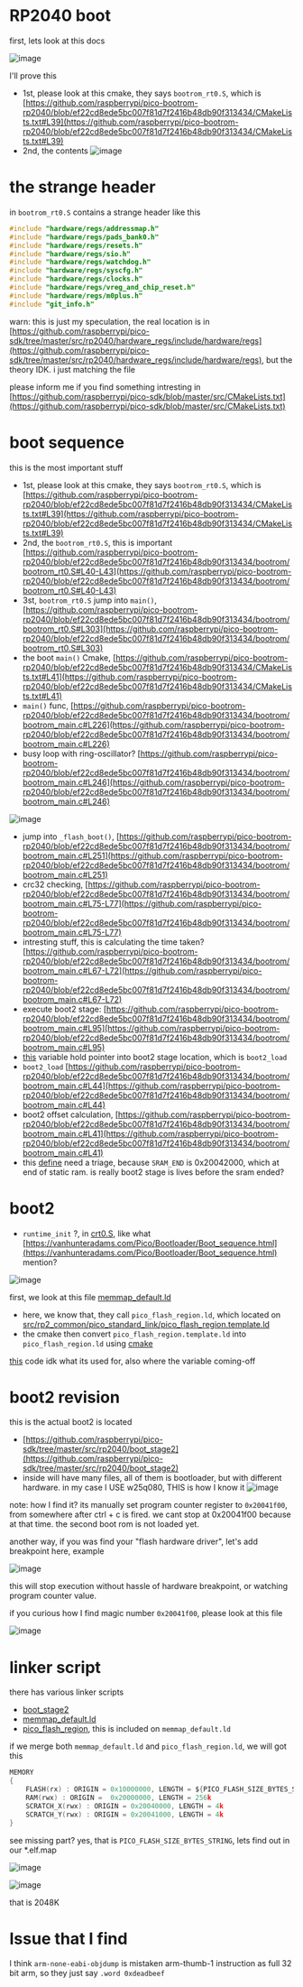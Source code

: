 # RP2040 boot

first, lets look at this docs

![image](/assets/998ec4b763d9f5425da4db21da99228af9adbd259ec40252256c75100747460e8fb538967e28a5a64fdf51c8e0a606de7f6e4bcdcaabc362584b8d02.png)

I'll prove this

- 1st, please look at this cmake, they says `bootrom_rt0.S`, which is [https://github.com/raspberrypi/pico-bootrom-rp2040/blob/ef22cd8ede5bc007f81d7f2416b48db90f313434/CMakeLists.txt#L39](https://github.com/raspberrypi/pico-bootrom-rp2040/blob/ef22cd8ede5bc007f81d7f2416b48db90f313434/CMakeLists.txt#L39)
- 2nd, the contents
![image](/assets/805816ee1020531480c86e19163bbbc0425bbf9a0d26b0e181a6366be635690b2892c35657469fb8336baae679588ed7029b55155fa9a9d40fb92ba2.png)

# the strange header

in `bootrom_rt0.S` contains a strange header like this


```c
#include "hardware/regs/addressmap.h"
#include "hardware/regs/pads_bank0.h"
#include "hardware/regs/resets.h"
#include "hardware/regs/sio.h"
#include "hardware/regs/watchdog.h"
#include "hardware/regs/syscfg.h"
#include "hardware/regs/clocks.h"
#include "hardware/regs/vreg_and_chip_reset.h"
#include "hardware/regs/m0plus.h"
#include "git_info.h"
```

warn:
this is just my speculation, the real location is in [https://github.com/raspberrypi/pico-sdk/tree/master/src/rp2040/hardware_regs/include/hardware/regs](https://github.com/raspberrypi/pico-sdk/tree/master/src/rp2040/hardware_regs/include/hardware/regs), but the theory IDK. i just matching the file

please inform me if you find something intresting in [https://github.com/raspberrypi/pico-sdk/blob/master/src/CMakeLists.txt](https://github.com/raspberrypi/pico-sdk/blob/master/src/CMakeLists.txt)

# boot sequence 
this is the most important stuff

- 1st, please look at this cmake, they says `bootrom_rt0.S`, which is [https://github.com/raspberrypi/pico-bootrom-rp2040/blob/ef22cd8ede5bc007f81d7f2416b48db90f313434/CMakeLists.txt#L39](https://github.com/raspberrypi/pico-bootrom-rp2040/blob/ef22cd8ede5bc007f81d7f2416b48db90f313434/CMakeLists.txt#L39)
- 2nd, the `bootrom_rt0.S`, this is important [https://github.com/raspberrypi/pico-bootrom-rp2040/blob/ef22cd8ede5bc007f81d7f2416b48db90f313434/bootrom/bootrom_rt0.S#L40-L43](https://github.com/raspberrypi/pico-bootrom-rp2040/blob/ef22cd8ede5bc007f81d7f2416b48db90f313434/bootrom/bootrom_rt0.S#L40-L43)
- 3st, `bootrom_rt0.S` jump into `main()`, [https://github.com/raspberrypi/pico-bootrom-rp2040/blob/ef22cd8ede5bc007f81d7f2416b48db90f313434/bootrom/bootrom_rt0.S#L303](https://github.com/raspberrypi/pico-bootrom-rp2040/blob/ef22cd8ede5bc007f81d7f2416b48db90f313434/bootrom/bootrom_rt0.S#L303)
- the boot `main()` Cmake, [https://github.com/raspberrypi/pico-bootrom-rp2040/blob/ef22cd8ede5bc007f81d7f2416b48db90f313434/CMakeLists.txt#L41](https://github.com/raspberrypi/pico-bootrom-rp2040/blob/ef22cd8ede5bc007f81d7f2416b48db90f313434/CMakeLists.txt#L41)
- `main()` func, [https://github.com/raspberrypi/pico-bootrom-rp2040/blob/ef22cd8ede5bc007f81d7f2416b48db90f313434/bootrom/bootrom_main.c#L226](https://github.com/raspberrypi/pico-bootrom-rp2040/blob/ef22cd8ede5bc007f81d7f2416b48db90f313434/bootrom/bootrom_main.c#L226)
- busy loop with ring-oscillator? [https://github.com/raspberrypi/pico-bootrom-rp2040/blob/ef22cd8ede5bc007f81d7f2416b48db90f313434/bootrom/bootrom_main.c#L246](https://github.com/raspberrypi/pico-bootrom-rp2040/blob/ef22cd8ede5bc007f81d7f2416b48db90f313434/bootrom/bootrom_main.c#L246)

![image](/assets/4f86ceb28ebef18c2f5b021c5bae32803869435991eaf6b2da4ecd70a73c0ff96fd7781040dce01ced5a086a4ab298bcdc0a255d52287b01f648e41a.png)
- jump into `_flash_boot()`, [https://github.com/raspberrypi/pico-bootrom-rp2040/blob/ef22cd8ede5bc007f81d7f2416b48db90f313434/bootrom/bootrom_main.c#L251](https://github.com/raspberrypi/pico-bootrom-rp2040/blob/ef22cd8ede5bc007f81d7f2416b48db90f313434/bootrom/bootrom_main.c#L251)
- crc32 checking, [https://github.com/raspberrypi/pico-bootrom-rp2040/blob/ef22cd8ede5bc007f81d7f2416b48db90f313434/bootrom/bootrom_main.c#L75-L77](https://github.com/raspberrypi/pico-bootrom-rp2040/blob/ef22cd8ede5bc007f81d7f2416b48db90f313434/bootrom/bootrom_main.c#L75-L77)
- intresting stuff, this is calculating the time taken? [https://github.com/raspberrypi/pico-bootrom-rp2040/blob/ef22cd8ede5bc007f81d7f2416b48db90f313434/bootrom/bootrom_main.c#L67-L72](https://github.com/raspberrypi/pico-bootrom-rp2040/blob/ef22cd8ede5bc007f81d7f2416b48db90f313434/bootrom/bootrom_main.c#L67-L72)
- execute boot2 stage: [https://github.com/raspberrypi/pico-bootrom-rp2040/blob/ef22cd8ede5bc007f81d7f2416b48db90f313434/bootrom/bootrom_main.c#L95](https://github.com/raspberrypi/pico-bootrom-rp2040/blob/ef22cd8ede5bc007f81d7f2416b48db90f313434/bootrom/bootrom_main.c#L95)
- [this](https://github.com/raspberrypi/pico-bootrom-rp2040/blob/ef22cd8ede5bc007f81d7f2416b48db90f313434/bootrom/bootrom_main.c#L90) variable hold pointer into boot2 stage location, which is `boot2_load`
- `boot2_load` [https://github.com/raspberrypi/pico-bootrom-rp2040/blob/ef22cd8ede5bc007f81d7f2416b48db90f313434/bootrom/bootrom_main.c#L44](https://github.com/raspberrypi/pico-bootrom-rp2040/blob/ef22cd8ede5bc007f81d7f2416b48db90f313434/bootrom/bootrom_main.c#L44)
- boot2 offset calculation, [https://github.com/raspberrypi/pico-bootrom-rp2040/blob/ef22cd8ede5bc007f81d7f2416b48db90f313434/bootrom/bootrom_main.c#L41](https://github.com/raspberrypi/pico-bootrom-rp2040/blob/ef22cd8ede5bc007f81d7f2416b48db90f313434/bootrom/bootrom_main.c#L41)
- this [define](https://github.com/raspberrypi/pico-bootrom-rp2040/blob/ef22cd8ede5bc007f81d7f2416b48db90f313434/bootrom/bootrom_main.c#L41) need a triage, because `SRAM_END` is 0x20042000, which at end of static ram. is really boot2 stage is lives before the sram ended?

# boot2 

- `runtime_init` ?, in [crt0.S](https://github.com/raspberrypi/pico-sdk/blob/a1438dff1d38bd9c65dbd693f0e5db4b9ae91779/src/rp2_common/pico_crt0/crt0.S#L572C1-L572C13), like what [https://vanhunteradams.com/Pico/Bootloader/Boot_sequence.html](https://vanhunteradams.com/Pico/Bootloader/Boot_sequence.html) mention?

![image](/assets/9b97cd61d49ec79790a82a11ded40e61c8cf8563ccbf0d274bb2176aaac35c85d38ac9dbd1647a35f8f093a6a6ab81cb52d1b2182fea40662cdf7d5e.png)

first, we look at this file [memmap_default.ld](https://github.com/raspberrypi/pico-sdk/blob/master/src/rp2_common/pico_crt0/rp2040/memmap_default.ld)
- here, we know that, they call `pico_flash_region.ld`, which located on [src/rp2_common/pico_standard_link/pico_flash_region.template.ld](https://github.com/raspberrypi/pico-sdk/blob/master/src/rp2_common/pico_standard_link/pico_flash_region.template.ld)
- the cmake then convert `pico_flash_region.template.ld` into `pico_flash_region.ld` using [cmake](https://github.com/raspberrypi/pico-sdk/blob/a1438dff1d38bd9c65dbd693f0e5db4b9ae91779/src/rp2_common/pico_standard_link/CMakeLists.txt#L126)

[this](https://github.com/raspberrypi/pico-sdk/blob/a1438dff1d38bd9c65dbd693f0e5db4b9ae91779/src/rp2_common/pico_standard_link/CMakeLists.txt#L118-L120) code idk what its used for, also where the variable coming-off

# boot2 revision

this is the actual boot2 is located

- [https://github.com/raspberrypi/pico-sdk/tree/master/src/rp2040/boot_stage2](https://github.com/raspberrypi/pico-sdk/tree/master/src/rp2040/boot_stage2)
- inside will have many files, all of them is bootloader, but with different hardware. in my case I USE w25q080, THIS is how I know it
![image](/assets/5eedcea5cb67eae04f32366d829efa9fbad1cb8b6fe52e7eec210003cbb998fc084083b06469d2b1fc6229f9d77afabb866f9500e1b13656b5c4569a.png)

note: how I find it? its manually set program counter register to `0x20041f00`, from somewhere after ctrl + c is fired. we cant stop at 0x20041f00 because at that time. the second boot rom is not loaded yet.

another way, if you was find your "flash hardware driver", let's add breakpoint here, example

![image](/assets/069068d82549fc4332de501c92827479dfeea3a393c5afa696a4ac844891a0c8f748413299b255f15216ff762d0b6b98fc7add71b8489f3ff0d15597.png)

this will stop execution without hassle of hardware breakpoint, or watching program counter value.


if you curious how I find magic number `0x20041f00`, please look at this file

![image](/assets/46adc7e59b008bc7a45332671f809d57e5d4b49b4afa81e81290b15afa9d62e12d4eec9f04c0285ce10ef0a275da439bd401f7a55037e05379242080.png)

# linker script
there has various linker scripts

- [boot_stage2](https://github.com/raspberrypi/pico-sdk/blob/master/src/rp2040/boot_stage2/boot_stage2.ld)
- [memmap_default.ld](https://github.com/raspberrypi/pico-sdk/blob/master/src/rp2_common/pico_crt0/rp2040/memmap_default.ld)
- [pico_flash_region](https://github.com/raspberrypi/pico-sdk/blob/master/src/rp2_common/pico_standard_link/pico_flash_region.template.ld), this is included on `memmap_default.ld`


if we merge both `memmap_default.ld` and `pico_flash_region.ld`, we will got this

```c
MEMORY
{
    FLASH(rx) : ORIGIN = 0x10000000, LENGTH = ${PICO_FLASH_SIZE_BYTES_STRING}
    RAM(rwx) : ORIGIN =  0x20000000, LENGTH = 256k
    SCRATCH_X(rwx) : ORIGIN = 0x20040000, LENGTH = 4k
    SCRATCH_Y(rwx) : ORIGIN = 0x20041000, LENGTH = 4k
}
```

see missing part? yes, that is `PICO_FLASH_SIZE_BYTES_STRING`, lets find out in our *.elf.map 


![image](/assets/1cd8416a8065c0f0be4d8ccb319c644d5d2ec1f2b6ecfec3ecfb3c24c921238a1da5662379c6fd9eaa0c10d8f39166634c646b5b1caf491465ccc922.png)

![image](/assets/823238e7e864c31772fe710047ad3355085924b1d49f46723a18fd60a5494a90466d8991ecd3cfcc9a990d7bf44a8979e37f409a0408498ef71c54ad.png)

that is 2048K

# Issue that I find
I think `arm-none-eabi-objdump` is mistaken arm-thumb-1 instruction as full 32 bit arm, so they just say `.word 0xdeadbeef`